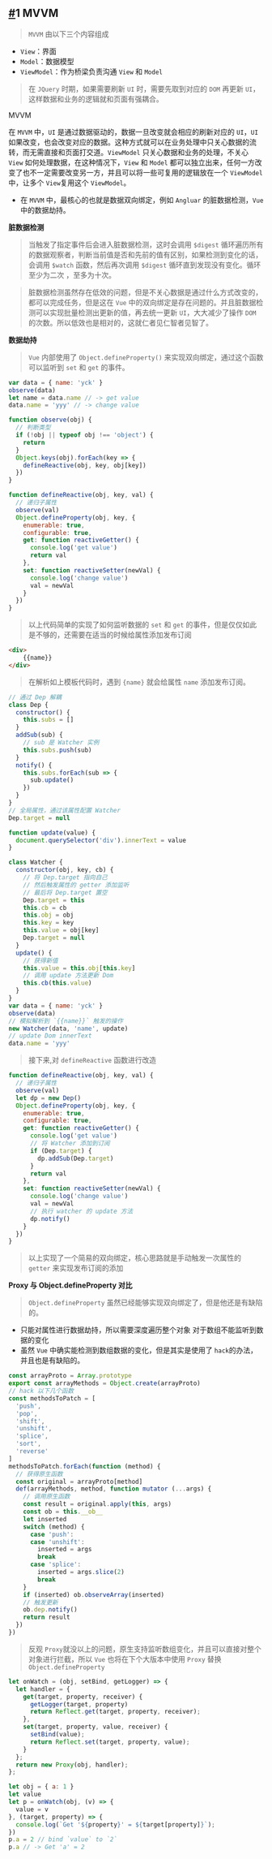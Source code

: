 ## [#](http://interview.poetries.top/excellent-docs/16-框架通识.html#_1-mvvm)1 MVVM



> `MVVM` 由以下三个内容组成

- `View`：界面
- `Model`：数据模型
- `ViewModel`：作为桥梁负责沟通 `View` 和 `Model`

> 在 `JQuery` 时期，如果需要刷新 `UI` 时，需要先取到对应的 `DOM` 再更新 `UI`，这样数据和业务的逻辑就和页面有强耦合。

MVVM

在 `MVVM` 中，`UI` 是通过数据驱动的，数据一旦改变就会相应的刷新对应的 `UI`，`UI` 如果改变，也会改变对应的数据。这种方式就可以在业务处理中只关心数据的流转，而无需直接和页面打交道。`ViewModel` 只关心数据和业务的处理，不关心 `View` 如何处理数据，在这种情况下，`View` 和 `Model` 都可以独立出来，任何一方改变了也不一定需要改变另一方，并且可以将一些可复用的逻辑放在一个 `ViewModel` 中，让多个 `View`复用这个 `ViewModel`。

- 在 `MVVM` 中，最核心的也就是数据双向绑定，例如 `Angluar` 的脏数据检测，`Vue` 中的数据劫持。

**脏数据检测**

> 当触发了指定事件后会进入脏数据检测，这时会调用 `$digest` 循环遍历所有的数据观察者，判断当前值是否和先前的值有区别，如果检测到变化的话，会调用 `$watch` 函数，然后再次调用 `$digest` 循环直到发现没有变化。循环至少为二次 ，至多为十次。

> 脏数据检测虽然存在低效的问题，但是不关心数据是通过什么方式改变的，都可以完成任务，但是这在 `Vue` 中的双向绑定是存在问题的。并且脏数据检测可以实现批量检测出更新的值，再去统一更新 `UI`，大大减少了操作 `DOM` 的次数。所以低效也是相对的，这就仁者见仁智者见智了。

**数据劫持**

> `Vue` 内部使用了 `Object.defineProperty()` 来实现双向绑定，通过这个函数可以监听到 `set` 和 `get` 的事件。

```js
var data = { name: 'yck' }
observe(data)
let name = data.name // -> get value
data.name = 'yyy' // -> change value

function observe(obj) {
  // 判断类型
  if (!obj || typeof obj !== 'object') {
    return
  }
  Object.keys(obj).forEach(key => {
    defineReactive(obj, key, obj[key])
  })
}

function defineReactive(obj, key, val) {
  // 递归子属性
  observe(val)
  Object.defineProperty(obj, key, {
    enumerable: true,
    configurable: true,
    get: function reactiveGetter() {
      console.log('get value')
      return val
    },
    set: function reactiveSetter(newVal) {
      console.log('change value')
      val = newVal
    }
  })
}
```

> 以上代码简单的实现了如何监听数据的 `set` 和 `get` 的事件，但是仅仅如此是不够的，还需要在适当的时候给属性添加发布订阅

```html
<div>
    {{name}}
</div>
```

> 在解析如上模板代码时，遇到 `{name}` 就会给属性 `name` 添加发布订阅。

```js
// 通过 Dep 解耦
class Dep {
  constructor() {
    this.subs = []
  }
  addSub(sub) {
    // sub 是 Watcher 实例
    this.subs.push(sub)
  }
  notify() {
    this.subs.forEach(sub => {
      sub.update()
    })
  }
}
// 全局属性，通过该属性配置 Watcher
Dep.target = null

function update(value) {
  document.querySelector('div').innerText = value
}

class Watcher {
  constructor(obj, key, cb) {
    // 将 Dep.target 指向自己
    // 然后触发属性的 getter 添加监听
    // 最后将 Dep.target 置空
    Dep.target = this
    this.cb = cb
    this.obj = obj
    this.key = key
    this.value = obj[key]
    Dep.target = null
  }
  update() {
    // 获得新值
    this.value = this.obj[this.key]
    // 调用 update 方法更新 Dom
    this.cb(this.value)
  }
}
var data = { name: 'yck' }
observe(data)
// 模拟解析到 `{{name}}` 触发的操作
new Watcher(data, 'name', update)
// update Dom innerText
data.name = 'yyy'
```

> 接下来,对 `defineReactive` 函数进行改造

```js
function defineReactive(obj, key, val) {
  // 递归子属性
  observe(val)
  let dp = new Dep()
  Object.defineProperty(obj, key, {
    enumerable: true,
    configurable: true,
    get: function reactiveGetter() {
      console.log('get value')
      // 将 Watcher 添加到订阅
      if (Dep.target) {
        dp.addSub(Dep.target)
      }
      return val
    },
    set: function reactiveSetter(newVal) {
      console.log('change value')
      val = newVal
      // 执行 watcher 的 update 方法
      dp.notify()
    }
  })
}
```

> 以上实现了一个简易的双向绑定，核心思路就是手动触发一次属性的 `getter` 来实现发布订阅的添加

**Proxy 与 Object.defineProperty 对比**

> `Object.defineProperty` 虽然已经能够实现双向绑定了，但是他还是有缺陷的。

- 只能对属性进行数据劫持，所以需要深度遍历整个对象 对于数组不能监听到数据的变化
- 虽然 `Vue` 中确实能检测到数组数据的变化，但是其实是使用了 `hack`的办法，并且也是有缺陷的。

```js
const arrayProto = Array.prototype
export const arrayMethods = Object.create(arrayProto)
// hack 以下几个函数
const methodsToPatch = [
  'push',
  'pop',
  'shift',
  'unshift',
  'splice',
  'sort',
  'reverse'
]
methodsToPatch.forEach(function (method) {
  // 获得原生函数
  const original = arrayProto[method]
  def(arrayMethods, method, function mutator (...args) {
    // 调用原生函数
    const result = original.apply(this, args)
    const ob = this.__ob__
    let inserted
    switch (method) {
      case 'push':
      case 'unshift':
        inserted = args
        break
      case 'splice':
        inserted = args.slice(2)
        break
    }
    if (inserted) ob.observeArray(inserted)
    // 触发更新
    ob.dep.notify()
    return result
  })
})
```

> 反观 `Proxy`就没以上的问题，原生支持监听数组变化，并且可以直接对整个对象进行拦截，所以 `Vue` 也将在下个大版本中使用 `Proxy` 替换 `Object.defineProperty`

```js
let onWatch = (obj, setBind, getLogger) => {
  let handler = {
    get(target, property, receiver) {
      getLogger(target, property)
      return Reflect.get(target, property, receiver);
    },
    set(target, property, value, receiver) {
      setBind(value);
      return Reflect.set(target, property, value);
    }
  };
  return new Proxy(obj, handler);
};

let obj = { a: 1 }
let value
let p = onWatch(obj, (v) => {
  value = v
}, (target, property) => {
  console.log(`Get '${property}' = ${target[property]}`);
})
p.a = 2 // bind `value` to `2`
p.a // -> Get 'a' = 2
```

##  